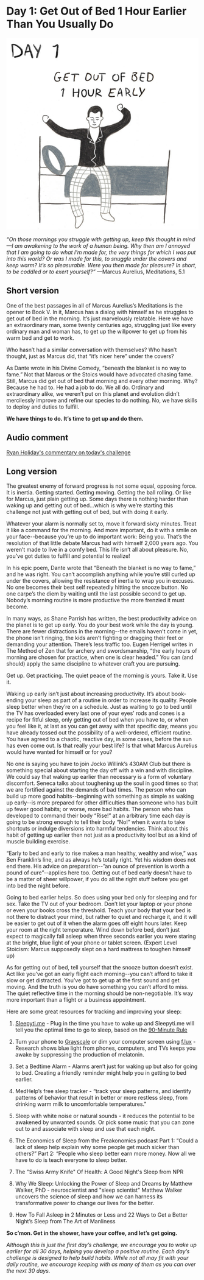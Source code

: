 # Day 1: Get Out of Bed 1 Hour Earlier Than You Usually Do

![](./assets/day_one.jpg)

_“On those mornings you struggle with getting up, keep this thought in mind—I am awakening to the work of a human being. Why then am I annoyed that I am going to do what I’m made for, the very things for which I was put into this world? Or was I made for this, to snuggle under the covers and keep warm? It’s so pleasurable. Were you then made for pleasure? In short, to be coddled or to exert yourself?”_ —Marcus Aurelius, Meditations, 5.1

## Short version

One of the best passages in all of Marcus Aurelius’s Meditations is the opener to Book V. In it, Marcus has a dialog with himself as he struggles to get out of bed in the morning. It’s just marvelously relatable. Here we have an extraordinary man, some twenty centuries ago, struggling just like every ordinary man and woman has, to get up the willpower to get up from his warm bed and get to work. 

Who hasn’t had a similar conversation with themselves? Who hasn’t thought, just as Marcus did, that “it’s nicer here” under the covers?


As Dante wrote in his Divine Comedy, “beneath the blanket is no way to fame.” Not that Marcus or the Stoics would have advocated chasing fame. Still, Marcus did get out of bed that morning and every other morning. Why? Because he had to. He had a job to do. We all do. Ordinary and extraordinary alike, we weren’t put on this planet and evolution didn’t mercilessly improve and refine our species to do nothing. No, we have skills to deploy and duties to fulfill. 


**We have things to do. It’s time to get up and do them.**

## Audio comment
[Ryan Holiday's commentary on today's challenge](https://soundcloud.com/stoicchallenge/day-1/s-TDYq6)

## Long version

The greatest enemy of forward progress is not some equal, opposing force. It is inertia. Getting started. Getting moving. Getting the ball rolling. Or like for Marcus, just plain getting up. Some days there is nothing harder than waking up and getting out of bed...which is why we’re starting this challenge not just with getting out of bed, but with doing it early. 



Whatever your alarm is normally set to, move it forward sixty minutes. Treat it like a command for the morning. And more important, do it with a smile on your face--because you’re up to do important work: Being you. That’s the resolution of that little debate Marcus had with himself 2,000 years ago. You weren’t made to live in a comfy bed. This life isn’t all about pleasure. No, you’ve got duties to fulfill and potential to realize! 



In his epic poem, Dante wrote that “Beneath the blanket is no way to fame,” and he was right. You can’t accomplish anything while you’re still curled up under the covers, allowing the resistance of inertia to wrap you in excuses. No one becomes their best self repeatedly hitting the snooze button. No one carpe’s the diem by waiting until the last possible second to get up. Nobody’s morning routine is more productive the more frenzied it must become. 



In many ways, as Shane Parrish has written, the best productivity advice on the planet is to get up early. You do your best work while the day is young. There are fewer distractions in the morning--the emails haven’t come in yet, the phone isn’t ringing, the kids aren’t fighting or dragging their feet or demanding your attention. There’s less traffic too. Eugen Herrigel writes in The Method of Zen that for archery and swordsmanship, “the early hours of morning are chosen for practice, when one is clear headed.” You can (and should) apply the same discipline to whatever craft you are pursuing. 



Get up. Get practicing. The quiet peace of the morning is yours. Take it. Use it. 



Waking up early isn’t just about increasing productivity. It’s about book-ending your sleep as part of a routine in order to increase its quality. People sleep better when they’re on a schedule. Just as waiting to go to bed until the TV has overloaded every last one of your eyes’ rods and cones is a recipe for fitful sleep, only getting out of bed when you have to, or when you feel like it, at last as you can get away with that specific day, means you have already tossed out the possibility of a well-ordered, efficient routine. You have agreed to a chaotic, reactive day, in some cases, before the sun has even come out. Is that really your best life? Is that what Marcus Aurelius would have wanted for himself or for you? 



No one is saying you have to join Jocko Willink’s 430AM Club but there is something special about starting the day off with a win and with discipline. We could say that waking up earlier than necessary is a form of voluntary discomfort. Seneca talks about toughening up the soul in good times so that we are fortified against the demands of bad times. The person who can build up more good habits--beginning with something as simple as waking up early--is more prepared for other difficulties than someone who has built up fewer good habits; or worse, more bad habits. The person who has developed to command their body “Rise!” at an arbitrary time each day is going to be strong enough to tell their body “No!” when it wants to take shortcuts or indulge diversions into harmful tendencies. Think about this habit of getting up earlier then not just as a productivity tool but as a kind of muscle building exercise. 



“Early to bed and early to rise makes a man healthy, wealthy and wise,” was Ben Franklin’s line, and as always he’s totally right. Yet his wisdom does not end there. His advice on preparation--”an ounce of prevention is worth a pound of cure”--applies here too. Getting out of bed early doesn’t have to be a matter of sheer willpower, if you do all the right stuff before you get into bed the night before. 



Going to bed earlier helps. So does using your bed only for sleeping and for sex. Take the TV out of your bedroom. Don’t let your laptop or your phone or even your books cross the threshold. Teach your body that your bed is not there to distract your mind, but rather to quiet and recharge it, and it will be easier to get out of it when the alarm goes off eight hours later. Keep your room at the right temperature. Wind down before bed, don’t just expect to magically fall asleep when three seconds earlier you were staring at the bright, blue light of your phone or tablet screen. (Expert Level Stoicism: Marcus supposedly slept on a hard mattress to toughen himself up)



As for getting out of bed, tell yourself that the snooze button doesn’t exist. Act like you’ve got an early flight each morning--you can’t afford to take it slow or get distracted. You’ve got to get up at the first sound and get moving. And the truth is you do have something you can’t afford to miss. The quiet reflective time in the morning should be non-negotiable. It’s way more important than a flight or a business appointment. 

Here are some great resources for tracking and improving your sleep:



1. [Sleepyti.me](https://el2.convertkit-mail.com/c/qdu3dd567t7h0v3n6/z4ighnh838d83/aHR0cHM6Ly9zbGVlcHl0aS5tZS8=) - Plug in the time you have to wake up and Sleepyti.me will tell you the optimal time to go to sleep, based on the [90-Minute Rule](https://el2.convertkit-mail.com/c/qdu3dd567t7h0v3n6/xvfph6hlwl7le/aHR0cHM6Ly93d3cubGlmZWhhY2sub3JnL2FydGljbGVzL2xpZmVzdHlsZS85MC1taW51dGVzLXNsZWVwLWN5Y2xlLmh0bWw=)

2. Turn your phone to [Grayscale](https://el2.convertkit-mail.com/c/qdu3dd567t7h0v3n6/ketmh6h3l3936/aHR0cHM6Ly9saWZlaGFja2VyLmNvbS9jaGFuZ2UteW91ci1zY3JlZW4tdG8tZ3JheXNjYWxlLXRvLWNvbWJhdC1waG9uZS1hZGRpY3RpLTE3OTU4MjE4NDM=) or dim your computer screen using [f.lux](https://el2.convertkit-mail.com/c/qdu3dd567t7h0v3n6/26c2hohe2eoed/aHR0cHM6Ly9qdXN0Z2V0Zmx1eC5jb20v) - Research shows blue light from phones, computers, and TVs keeps you awake by suppressing the production of melatonin.

3. Set a Bedtime Alarm - Alarms aren’t just for waking up but also for going to bed. Creating a friendly reminder might help you in getting to bed earlier.

4. MedHelp’s free sleep tracker - “track your sleep patterns, and identify patterns of behavior that result in better or more restless sleep, from drinking warm milk to uncomfortable temperatures.”

5. Sleep with white noise or natural sounds - it reduces the potential to be awakened by unwanted sounds. Or pick some music that you can zone out to and associate with sleep and use that each night. 

6. The Economics of Sleep from the Freakonomics podcast 
Part 1: “Could a lack of sleep help explain why some people get much sicker than others?”
Part 2: “People who sleep better earn more money. Now all we have to do is teach everyone to sleep better.

7. The "Swiss Army Knife" Of Health: A Good Night's Sleep from NPR

8. Why We Sleep: Unlocking the Power of Sleep and Dreams by Matthew Walker, PhD - neuroscientist and "sleep scientist" Matthew Walker uncovers the science of sleep and how we can harness its transformative power to change our lives for the better.

9. How To Fall Asleep in 2 Minutes or Less and 22 Ways to Get a Better Night’s Sleep from The Art of Manliness

**So c’mon. Get in the shower, have your coffee, and let’s get going.**



_Although this is just the first day’s challenge, we encourage you to wake up earlier for all 30 days, helping you develop a positive routine. Each day’s challenge is designed to help build habits. While not all may fit with your daily routine, we encourage keeping with as many of them as you can over the next 30 days._
